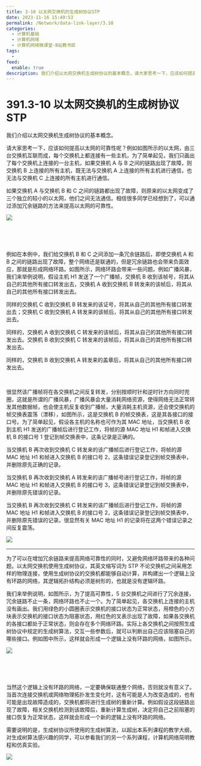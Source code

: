 ```yaml
---
title: 3-10 以太网交换机的生成树协议STP
date: 2023-11-16 15:49:53
permalink: /Network/data-link-layer/3.10
categories:
  - 计算机基础
  - 计算机网络
  - 计算机网络微课堂-B站教书匠
tags:
  - 
feed:
  enable: true
description: 我们介绍以太网交换机生成树协议的基本概念，请大家思考一下，应该如何提高以太网的可靠性呢？例如如图所示的以太网，由三台交换机互联而成，每个交换机上都连接有一些主机，为了简单起见，我们只画出了每个交换机上连接的一台主机，如果交换机A与B之间的链路出现了故障，则交换机B上连接的所有主机，既无法与交换机A上连接的所有主机进行通信，也无法与交换机C上连接的所有主机进行通信。
---
```



# 391.3-10 以太网交换机的生成树协议 STP

我们介绍以太网交换机生成树协议的基本概念。

<!-- more -->

请大家思考一下，应该如何提高以太网的可靠性呢？例如如图所示的以太网，由三台交换机互联而成，每个交换机上都连接有一些主机，为了简单起见，我们只画出了每个交换机上连接的一台主机，如果交换机 A 与 B 之间的链路出现了故障，则交换机 B 上连接的所有主机，既无法与交换机 A 上连接的所有主机进行通信，也无法与交换机 C 上连接的所有主机进行通信。

如果交换机 A 与交换机 B 和 C 之间的链路都出现了故障，则原来的以太网变成了三个独立的较小的以太网，他们之间无法通信。相信很多同学已经想到了，可以通过添加冗余链路的方法来提高以太网的可靠性。

‍![](https://image.peterjxl.com/blog/image-20240525113427-j2lht3i.png)

‍

‍

例如在本例中，我们给交换机 B 和 C 之间添加一条冗余链路后，即使交换机 A 和 B 之间的链路出现了故障，整个网络还是联通的，但是冗余链路也会带来负面效应，那就是形成网络环路。如图所示，网络环路会带来一些问题。例如广播风暴，我们来举例说明，假设主机 H1 发送了一个广播帧，交换机 B 收到该帧号，将其从自己的其他所有接口转发出去，交换机 A 收到交换机 B 转发来的该帧后，将其从自己的其他所有接口转发出去。

同样的交换机 C 收到交换机 B 转发来的该证号，将其从自己的其他所有接口转发出去；交换机 C 收到交换机 A 转发来的该帧后，将其从自己的其他所有接口转发出去。

同样的，交换机 A 收到交换机 C 转发来的该帧后，将其从自己的其他所有接口转发出去。交换机 B 收到交换机 C 转发来的该帧后，将其从自己的其他所有接口转发出去。

同样的，交换机 B 收到交换机 A 转发来的盖章后，将其从自己的其他所有接口转发出去。

‍

很显然该广播帧将在各交换机之间反复转发，分别按顺时针和逆时针方向同时兜圈，这就是所谓的广播风暴，广播风暴会大量消耗网络资源，使得网络无法正常转发其他数据帧，也会使主机反复收到广播帧，大量消耗主机资源，还会使交换机的帧交换表震荡（漂移），如图所示，这是交换机 B 的帧交换表，这是其各接口的接口号。为了简单起见，假设各主机的名称也可作为其 MAC 地址，当交换机 B 收到主机 H1 发送的广播帧后进行登记工作，将帧的源 MAC 地址 H1 和帧进入交换机 B 的接口号 1 登记到帧交换表中，这条记录是正确的。

当交换机 B 再次收到交换机 C 转发来的该广播帧后进行登记工作，将帧的源 MAC 地址 H1 和帧进入交换机 B 的接口号 2，这条错误记录登记到帧交换表中，并删除原先正确的记录。

当交换机 B 再次收到交换机 A 转发来的该广播帧号进行登记工作，将帧的源 MAC 地址 H1 和帧进入交换机 B 的接口号 3，这条错误记录登记到帧交换表中，并删除原先错误的记录。

当交换机 B 再次收到交换机 C 转发来的该广播帧后进行登记工作，将帧的源 MAC 地址 H1 和帧进入交换机 B 的接口号 2，这条错误记录登记到帧交换表中，并删除原先错误的记录。很显然有关 MAC 地址 H1 的记录将在这两个错误记录之间反复震荡。

​![](https://image.peterjxl.com/blog/image-20211222215348-3v0l161.png)​

---

为了可以在增加冗余链路来提高网络可靠性的同时，又避免网络环路带来的各种问题。以太网交换机使用生成树协议，其英文缩写词为 STP 不论交换机之间采用怎样的物理连接，使用生成树协议的交换机都能够自动计算，并构建出一个逻辑上没有环路的网络，其逻辑拓扑结构必须是树形的，也就是没有逻辑环路。

我们来举例说明，如图所示，为了提高可靠性，5 台交换机之间进行了冗余连接，冗余链路不止一条，网络环路也不止一个。为了简单起见，各交换机上连接的主机没有画出。我们用绿色的小圆圈表示交换机的接口状态为正常状态，用橙色的小方块表示交换机的接口状态为阻塞状态，用红色的叉表示出现了故障，如果各交换机的各接口都处于正常状态，则会存在多个网络环路。实际上各交换机之间按照生成树协议中规定的生成树算法，交互一些参数后，就可以判断出自己应该阻塞自己的哪些接口。例如图中所示，这样就会形成一个逻辑上没有环路的网络，如图所示。

​![](https://image.peterjxl.com/blog/image-20240523141928-54nn35l.png)​

‍

‍

当然这个逻辑上没有环路的网络，一定要确保联通整个网络，否则就没有意义了。当首次连接交换机或网络物理拓扑发生变化时，这有可能是人为改变造成的，也有可能是出现故障造成的，交换机都将进行生成树的重新计算。例如假设这段链路出现了故障，相关交换机检测到该故障后，重新计算生成树，决定将自己之前阻塞的接口恢复为正常状态，这样就会形成一个新的逻辑上没有环路的网络。

需要说明的是，生成树协议所使用的生成树算法，以超出本系列课程的教学大纲，对生成树算法感兴趣的同学，可以参看我们的另一个系列课程，计算机网络简明教程和仿真实验。

​![](https://image.peterjxl.com/blog/image-20211222220440-byb53h7.png)​

‍

‍
